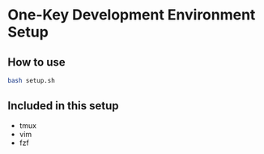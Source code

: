 # One-Key Development Environment Setup

## How to use
```bash
bash setup.sh
```

## Included in this setup
* tmux
* vim
* fzf


